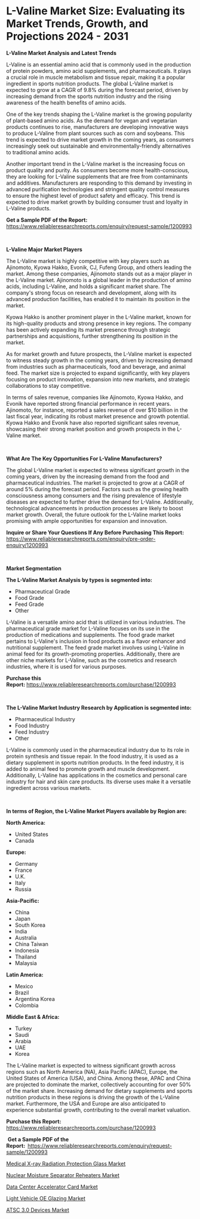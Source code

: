 <p><h1>L-Valine Market Size: Evaluating its Market Trends, Growth, and Projections 2024 - 2031</h1></p><p><strong>L-Valine Market Analysis and Latest Trends</strong></p>
<p><p>L-Valine is an essential amino acid that is commonly used in the production of protein powders, amino acid supplements, and pharmaceuticals. It plays a crucial role in muscle metabolism and tissue repair, making it a popular ingredient in sports nutrition products. The global L-Valine market is expected to grow at a CAGR of 9.8% during the forecast period, driven by increasing demand from the sports nutrition industry and the rising awareness of the health benefits of amino acids.</p><p>One of the key trends shaping the L-Valine market is the growing popularity of plant-based amino acids. As the demand for vegan and vegetarian products continues to rise, manufacturers are developing innovative ways to produce L-Valine from plant sources such as corn and soybeans. This trend is expected to drive market growth in the coming years, as consumers increasingly seek out sustainable and environmentally-friendly alternatives to traditional amino acids.</p><p>Another important trend in the L-Valine market is the increasing focus on product quality and purity. As consumers become more health-conscious, they are looking for L-Valine supplements that are free from contaminants and additives. Manufacturers are responding to this demand by investing in advanced purification technologies and stringent quality control measures to ensure the highest level of product safety and efficacy. This trend is expected to drive market growth by building consumer trust and loyalty in L-Valine products.</p></p>
<p><strong>Get a Sample PDF of the Report:&nbsp;</strong> <a href="https://www.reliableresearchreports.com/enquiry/request-sample/1200993">https://www.reliableresearchreports.com/enquiry/request-sample/1200993</a></p>
<p>&nbsp;</p>
<p><strong>L-Valine Major Market Players</strong></p>
<p><p>The L-Valine market is highly competitive with key players such as Ajinomoto, Kyowa Hakko, Evonik, CJ, Fufeng Group, and others leading the market. Among these companies, Ajinomoto stands out as a major player in the L-Valine market. Ajinomoto is a global leader in the production of amino acids, including L-Valine, and holds a significant market share. The company's strong focus on research and development, along with its advanced production facilities, has enabled it to maintain its position in the market.</p><p>Kyowa Hakko is another prominent player in the L-Valine market, known for its high-quality products and strong presence in key regions. The company has been actively expanding its market presence through strategic partnerships and acquisitions, further strengthening its position in the market.</p><p>As for market growth and future prospects, the L-Valine market is expected to witness steady growth in the coming years, driven by increasing demand from industries such as pharmaceuticals, food and beverage, and animal feed. The market size is projected to expand significantly, with key players focusing on product innovation, expansion into new markets, and strategic collaborations to stay competitive.</p><p>In terms of sales revenue, companies like Ajinomoto, Kyowa Hakko, and Evonik have reported strong financial performance in recent years. Ajinomoto, for instance, reported a sales revenue of over $10 billion in the last fiscal year, indicating its robust market presence and growth potential. Kyowa Hakko and Evonik have also reported significant sales revenue, showcasing their strong market position and growth prospects in the L-Valine market.</p></p>
<p>&nbsp;</p>
<p><strong>What Are The Key Opportunities For L-Valine Manufacturers?</strong></p>
<p><p>The global L-Valine market is expected to witness significant growth in the coming years, driven by the increasing demand from the food and pharmaceutical industries. The market is projected to grow at a CAGR of around 5% during the forecast period. Factors such as the growing health consciousness among consumers and the rising prevalence of lifestyle diseases are expected to further drive the demand for L-Valine. Additionally, technological advancements in production processes are likely to boost market growth. Overall, the future outlook for the L-Valine market looks promising with ample opportunities for expansion and innovation.</p></p>
<p><strong>Inquire or Share Your Questions If Any Before Purchasing This Report:</strong> <a href="https://www.reliableresearchreports.com/enquiry/pre-order-enquiry/1200993">https://www.reliableresearchreports.com/enquiry/pre-order-enquiry/1200993</a></p>
<p>&nbsp;</p>
<p><strong>Market Segmentation</strong></p>
<p><strong>The L-Valine Market Analysis by types is segmented into:</strong></p>
<p><ul><li>Pharmaceutical Grade</li><li>Food Grade</li><li>Feed Grade</li><li>Other</li></ul></p>
<p><p>L-Valine is a versatile amino acid that is utilized in various industries. The pharmaceutical grade market for L-Valine focuses on its use in the production of medications and supplements. The food grade market pertains to L-Valine's inclusion in food products as a flavor enhancer and nutritional supplement. The feed grade market involves using L-Valine in animal feed for its growth-promoting properties. Additionally, there are other niche markets for L-Valine, such as the cosmetics and research industries, where it is used for various purposes.</p></p>
<p><strong>Purchase this Report:&nbsp;</strong><a href="https://www.reliableresearchreports.com/purchase/1200993">https://www.reliableresearchreports.com/purchase/1200993</a></p>
<p>&nbsp;</p>
<p><strong>The L-Valine Market Industry Research by Application is segmented into:</strong></p>
<p><ul><li>Pharmaceutical Industry</li><li>Food Industry</li><li>Feed Industry</li><li>Other</li></ul></p>
<p><p>L-Valine is commonly used in the pharmaceutical industry due to its role in protein synthesis and tissue repair. In the food industry, it is used as a dietary supplement in sports nutrition products. In the feed industry, it is added to animal feed to promote growth and muscle development. Additionally, L-Valine has applications in the cosmetics and personal care industry for hair and skin care products. Its diverse uses make it a versatile ingredient across various markets.</p></p>
<p>&nbsp;</p>
<p><strong>In terms of Region, the L-Valine Market Players available by Region are:</strong></p>
<p>
    <p> <strong> North America: </strong>
        <ul>
            <li>United States</li>
            <li>Canada</li>
        </ul>
        </p> 
    <p> <strong> Europe: </strong>
        <ul>
            <li>Germany</li>
            <li>France</li>
            <li>U.K.</li>
            <li>Italy</li>
            <li>Russia</li>
        </ul>
        </p> 
    <p> <strong> Asia-Pacific: </strong>
        <ul>
            <li>China</li>
            <li>Japan</li>
            <li>South Korea</li>
            <li>India</li>
            <li>Australia</li>
            <li>China Taiwan</li>
            <li>Indonesia</li>
            <li>Thailand</li>
            <li>Malaysia</li>
        </ul>
        </p> 
    <p> <strong> Latin America: </strong>
        <ul>
            <li>Mexico</li>
            <li>Brazil</li>
            <li>Argentina Korea</li>
            <li>Colombia</li>
        </ul>
        </p> 
    <p> <strong> Middle East & Africa: </strong>
        <ul>
            <li>Turkey</li>
            <li>Saudi</li>
            <li>Arabia</li>
            <li>UAE</li>
            <li>Korea</li>
        </ul>
    </p>
    </p>
<p><p>The L-Valine market is expected to witness significant growth across regions such as North America (NA), Asia Pacific (APAC), Europe, the United States of America (USA), and China. Among these, APAC and China are projected to dominate the market, collectively accounting for over 50% of the market share. Increasing demand for dietary supplements and sports nutrition products in these regions is driving the growth of the L-Valine market. Furthermore, the USA and Europe are also anticipated to experience substantial growth, contributing to the overall market valuation.</p></p>
<p><strong>Purchase this Report: </strong><a href="https://www.reliableresearchreports.com/purchase/1200993">https://www.reliableresearchreports.com/purchase/1200993</a></p>
<p>&nbsp;<strong>Get a Sample PDF of the Report:&nbsp;&nbsp;</strong><a href="https://www.reliableresearchreports.com/enquiry/request-sample/1200993">https://www.reliableresearchreports.com/enquiry/request-sample/1200993</a></p>
<p><strong></strong></p>
<p><p><a href="https://github.com/tamvrosiya/Market-Research-Report-List-2/blob/main/medical-x-ray-radiation-protection-glass-market.md">Medical X-ray Radiation Protection Glass Market</a></p><p><a href="https://github.com/changoleonlaverguenzanoexiste/Market-Research-Report-List-1/blob/main/nuclear-moisture-separator-reheaters-market.md">Nuclear Moisture Separator Reheaters Market</a></p><p><a href="https://issuu.com/reportprime-2/docs/data-center-accelerator-card-market-size-2030.pptx">Data Center Accelerator Card Market</a></p><p><a href="https://github.com/pizolina/Market-Research-Report-List-3/blob/main/light-vehicle-oe-glazing-market.md">Light Vehicle OE Glazing Market</a></p><p><a href="https://issuu.com/reportprime-2/docs/atsc-30-devices-market-size-2030.pptx">ATSC 3.0 Devices Market</a></p></p>